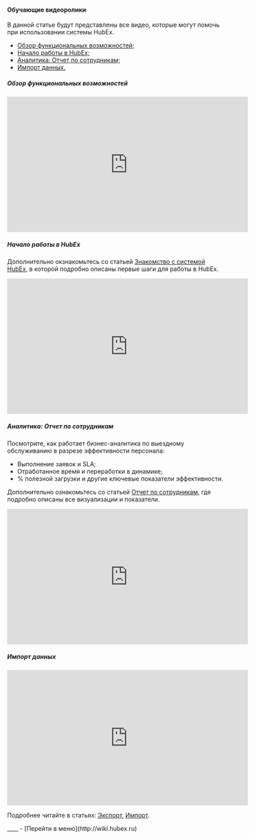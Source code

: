 #### Обучающие видеоролики
В данной статье будут представлены все видео, которые могут помочь при использовании системы HubEx.
<html>
<meta charset="utf-8">
<title>Быстрый переход внутри документа</title>
<ul>
     <li><a href="#hubexhl">Обзор функциональных возможностей;</a></li>
     <li><a href="#firststeps">Начало работы в HubEx;</a></li>
      <li><a href="#EngineersAnalitics">Аналитика: Отчет по сотрудникам;</a></li>
     <li><a href="#excelimport">Импорт данных.</a></li>    
</ul>
</html>
<body>
<h5 id="hubexhl">Обзор функциональных возможностей</h5>

<iframe width="560" height="315" src="https://www.youtube.com/embed/SzaRsb_xRX8" frameborder="0" allow="accelerometer; autoplay; encrypted-media; gyroscope; picture-in-picture" allowfullscreen></iframe>

<h5 id="firststeps">Начало работы в HubEx</h5>
<p>Дополнительно окзнакомьтесь со статьей <a href="https://wiki.hubex.ru/docs/FAQ/RU/user/HubExStepByStep.html">Знакомство с системой HubEx</a>, в которой подробно описаны первые шаги для работы в HubEx.</p>
<iframe width="560" height="315" src="https://www.youtube.com/embed/BJU4AUR2nOU" frameborder="0" allow="accelerometer; autoplay; encrypted-media; gyroscope; picture-in-picture" allowfullscreen></iframe>

<h5 id="EngineersAnalitics">Аналитика: Отчет по сотрудникам</h5>
<p>Посмотрите, как работает бизнес-аналитика по выездному обслуживанию в разрезе эффективности персонала:</p>
<ul>
<li>Выполнение заявок и SLA;</li>
<li>Отработанное время и переработки в динамике;</li>
<li>% полезной загрузки и другие ключевые показатели эффективности.</li>
</ul>
<p>Дополнительно ознакомьтесь со статьей <a href="https://wiki.hubex.ru/docs/FAQ/RU/user/EngineersAnalitics.html">Отчет по сотрудникам</a>, где подробно описаны все визуализации и показатели.</p>

<iframe width="560" height="315" src="https://www.youtube.com/embed/7oC98ISShGg" frameborder="0" allow="accelerometer; autoplay; encrypted-media; gyroscope; picture-in-picture" allowfullscreen></iframe>

 <h5 id="excelimport">Импорт данных</h5>

<iframe width="560" height="315" src="https://www.youtube.com/embed/PO71TKcqGBw" frameborder="0" allow="accelerometer; autoplay; encrypted-media; gyroscope; picture-in-picture" allowfullscreen></iframe>

<p>Подробнее читайте в статьях: <a href="https://wiki.hubex.ru/docs/FAQ/RU/user/Export.html">Экспорт</a>, <a href="https://wiki.hubex.ru/docs/FAQ/RU/user/Import.html">Импорт</a>.</p>

</body>
____
- [Перейти в меню](http://wiki.hubex.ru)
